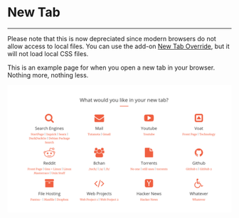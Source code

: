 
# New Tab



---

Please note that this is now depreciated since modern browsers do not allow access to local files. You can use the add-on [New Tab Override](https://addons.mozilla.org/en-US/firefox/addon/new-tab-override/), but it will not load local CSS files.

This is an example page for when you open a new tab in your browser. Nothing more, nothing less.

![img](screenshot.png "This is a screenshot of what it looks like.")

